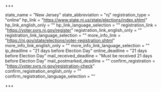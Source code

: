 +++

state_name = "New Jersey"
state_abbreviation = "nj"
registration_type = "online"
hp_link = "https://www.state.nj.us/state/elections/index.shtml"
hp_link_english_only = ""
hp_link_language_selection = ""
registration_link = "https://voter.svrs.nj.gov/register"
registration_link_english_only = ""
registration_link_language_selection = ""
more_info_link = "https://nj.gov/state/elections/voter-registration.shtml"
more_info_link_english_only = ""
more_info_link_language_selection = ""
ip_deadline = "21 days before Election Day"
online_deadline = "21 days before Election Day"
mail_received_deadline = "Must be received 21 days before Election Day"
mail_postmarked_deadline = ""
confirm_registration = "https://voter.svrs.nj.gov/registration-check"
confirm_registration_english_only = ""
confirm_registration_language_selection = ""

+++